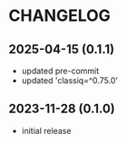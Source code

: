 CHANGELOG
=========
2025-04-15 (0.1.1)
---
* updated pre-commit
* updated 'classiq=^0.75.0'

2023-11-28 (0.1.0)
---
* initial release
